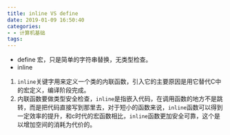 ```yaml
---
title: inline VS define
date: 2019-01-09 16:50:40
categories:
- - 计算机基础
tags:
---
```


- define
宏，只是简单的字符串替换，无类型检查。
- inline
1. `inline`关键字用来定义一个类的内联函数，引入它的主要原因是用它替代C中的宏定义，编译阶段完成。  
2. 内联函数要做类型安全检查，`inline`是指嵌入代码，在调用函数的地方不是跳转，而是把代码直接写到那里去，对于短小的函数来说，`inline`函数可以得到一定效率的提升，和c时代的宏函数相比，`inline`函数更加安全可靠，这个是以增加空间的消耗为代价的。
